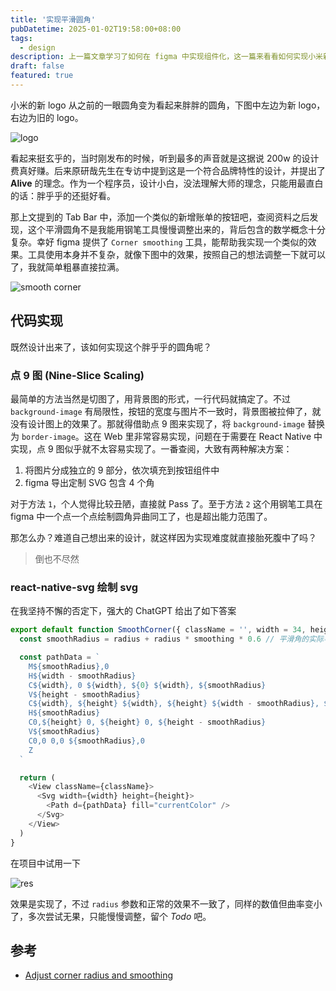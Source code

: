 ```yaml
---
title: '实现平滑圆角'
pubDatetime: 2025-01-02T19:58:00+08:00
tags:
  - design
description: 上一篇文章学习了如何在 figma 中实现组件化，这一篇来看看如何实现小米新 logo 类似的平滑圆角
draft: false
featured: true
---
```


小米的新 logo 从之前的一眼圆角变为看起来胖胖的圆角，下图中左边为新 logo，右边为旧的 logo。

![logo](https://cdn.cnbj1.fds.api.mi-img.com/mi-mall/eb753f75f748f7497144e06661906c91.jpg?w=720&h=307)

看起来挺玄乎的，当时刚发布的时候，听到最多的声音就是这据说 200w 的设计费真好赚。后来原研哉先生在专访中提到这是一个符合品牌特性的设计，并提出了 **Alive** 的理念。作为一个程序员，设计小白，没法理解大师的理念，只能用最直白的话：胖乎乎的还挺好看。

那上文提到的 Tab Bar 中，添加一个类似的新增账单的按钮吧，查阅资料之后发现，这个平滑圆角不是我能用钢笔工具慢慢调整出来的，背后包含的数学概念十分复杂。幸好 figma 提供了 `Corner smoothing` 工具，能帮助我实现一个类似的效果。工具使用本身并不复杂，就像下图中的效果，按照自己的想法调整一下就可以了，我就简单粗暴直接拉满。

![smooth corner](@assets/images/figma/smooth/config.png)

## 代码实现

既然设计出来了，该如何实现这个胖乎乎的圆角呢？

### 点 9 图 (Nine-Slice Scaling)

最简单的方法当然是切图了，用背景图的形式，一行代码就搞定了。不过 `background-image` 有局限性，按钮的宽度与图片不一致时，背景图被拉伸了，就没有设计图上的效果了。那就得借助点 9 图来实现了，将 `background-image` 替换为 `border-image`。这在 Web 里非常容易实现，问题在于需要在 React Native 中实现，点 9 图似乎就不太容易实现了。一番查阅，大致有两种解决方案：

1. 将图片分成独立的 9 部分，依次填充到按钮组件中
2. figma 导出定制 SVG 包含 4 个角

对于方法 `1`，个人觉得比较丑陋，直接就 Pass 了。至于方法 `2` 这个用钢笔工具在 figma 中一个点一个点绘制圆角异曲同工了，也是超出能力范围了。

那怎么办？难道自己想出来的设计，就这样因为实现难度就直接胎死腹中了吗？

> 倒也不尽然

### react-native-svg 绘制 svg

在我坚持不懈的否定下，强大的 ChatGPT 给出了如下答案

```typescript
export default function SmoothCorner({ className = '', width = 34, height = 34, radius, smoothing = 0.6 }: SmoothCornerProps) {
  const smoothRadius = radius + radius * smoothing * 0.6 // 平滑角的实际半径

  const pathData = `
    M${smoothRadius},0
    H${width - smoothRadius}
    C${width}, 0 ${width}, ${0} ${width}, ${smoothRadius}
    V${height - smoothRadius}
    C${width}, ${height} ${width}, ${height} ${width - smoothRadius}, ${height}
    H${smoothRadius}
    C0,${height} 0, ${height} 0, ${height - smoothRadius}
    V${smoothRadius}
    C0,0 0,0 ${smoothRadius},0
    Z
  `

  return (
    <View className={className}>
      <Svg width={width} height={height}>
        <Path d={pathData} fill="currentColor" />
      </Svg>
    </View>
  )
}
```

在项目中试用一下

![res](@assets/images/figma/smooth/res.png)

效果是实现了，不过 `radius` 参数和正常的效果不一致了，同样的数值但曲率变小了，多次尝试无果，只能慢慢调整，留个 _Todo_ 吧。

## 参考

- [Adjust corner radius and smoothing](https://help.figma.com/hc/en-us/articles/360050986854-Adjust-corner-radius-and-smoothing)
